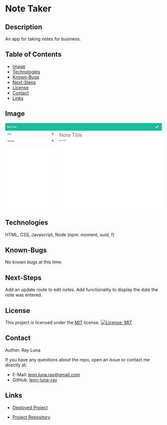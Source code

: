 
# Note Taker

  ## Description

  An app for taking notes for business.

  ## Table of Contents

  * [Image](#image)
  * [Technologies](#technologies)
  * [Known-Bugs](#known-bugs)
  * [Next-Steps](#next-steps)
  * [License](#license)
  * [Contact](#contact)
  * [Links](#links)

  ## Image

  ![Screenshot](./assets/screenshot.png)

  ## Technologies
  
  HTML, CSS, Javascript, Node (npm: moment, uuid, f)

  ## Known-Bugs

  No known bugs at this time.

  ## Next-Steps

  Add an update route to edit notes. Add functionality to display the date the note was entered.

  ## License

  This project is licensed under the [MIT](https://opensource.org/licenses/MIT) license.
  [![License: MIT](https://img.shields.io/badge/License-MIT-yellow.svg)](https://opensource.org/licenses/MIT)

  ## Contact

  Author: Ray Luna 

  If you have any questions about the repo, open an issue or contact me directly at:
  - E-Mail: leon.luna.ray@gmail.com
  - GitHub: [leon-luna-ray](https://github.com/leon-luna-ray)

  ## Links

  - [Deployed Project](https://llr-note-taker.herokuapp.com/) 

  - [Project Repository](https://github.com/leon-luna-ray/notes-app)

  